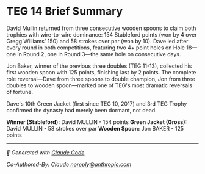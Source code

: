 # TEG 14 Brief Summary

David Mullin returned from three consecutive wooden spoons to claim both trophies with wire-to-wire dominance: 154 Stableford points (won by 4 over Gregg Williams' 150) and 58 strokes over par (won by 10). Dave led after every round in both competitions, featuring two 4+ point holes on Hole 18—one in Round 2, one in Round 3—the same hole on consecutive days.

Jon Baker, winner of the previous three doubles (TEG 11-13), collected his first wooden spoon with 125 points, finishing last by 2 points. The complete role reversal—Dave from three spoons to double champion, Jon from three doubles to wooden spoon—marked one of TEG's most dramatic reversals of fortune.

Dave's 10th Green Jacket (first since TEG 10, 2017) and 3rd TEG Trophy confirmed the dynasty had merely been dormant, not dead.

**Winner (Stableford):** David MULLIN - 154 points
**Green Jacket (Gross):** David MULLIN - 58 strokes over par
**Wooden Spoon:** Jon BAKER - 125 points

---

*🤖 Generated with [Claude Code](https://claude.com/claude-code)*

*Co-Authored-By: Claude <noreply@anthropic.com>*
